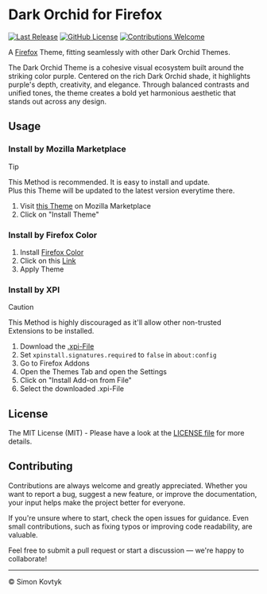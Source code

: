 # Dark Orchid for Firefox
[![Last Release](https://img.shields.io/github/v/release/simonkovtyk/dark-orchid-firefox?sort=semver&display_name=release&color=7300ff)](./)
[![GitHub License](https://img.shields.io/github/license/simonkovtyk/dark-orchid-firefox?color=7300ff)](./LICENSE)
[![Contributions Welcome](https://img.shields.io/badge/contributions-welcome-7300ff)](./)

A [Firefox](https://www.mozilla.org/firefox/) Theme, fitting seamlessly with other Dark Orchid Themes.

The Dark Orchid Theme is a cohesive visual ecosystem built around the striking color purple. Centered on the rich Dark Orchid shade, it highlights purple's depth, creativity, and elegance. Through balanced contrasts and unified tones, the theme creates a bold yet harmonious aesthetic that stands out across any design.

## Usage
### Install by Mozilla Marketplace
> [!TIP]
> This Method is recommended. It is easy to install and update.<br/>Plus this Theme will be updated to the latest version everytime there.
1. Visit [this Theme](https://addons.mozilla.org/en-US/firefox/addon/dark-orchid/) on Mozilla Marketplace
2. Click on "Install Theme"

### Install by Firefox Color
1. Install [Firefox Color](https://addons.mozilla.org/en-GB/firefox/addon/firefox-color/)
2. Click on this [Link](https://color.firefox.com/?theme=XQAAAAKnBAAAAAAAAABBqYhm849SCicxcUhA3DJozHnOMuotJJBhm8ajvXRN7fi5ybW-dJlMu-O6V8TuBJqIXrRLeP1wsnZCDADiM1cBJOfH-Z42Ee5iIyscjTwmTZtLh67UVJ4EJkEWki1uTSnMBr6iWXRQDIGP2V8mZeBXkHlw2tnnKjpNNkdqVoFH3pq5ykjxsqKLqZVw4LOWUJExmvp2cjQjj9joZ8Oo8Gomag0jRd_JDnhXZ7eEAzWrEh3oPSxIIQo5Qtsiuq09JPuYHD15USDAz9huJ1RvA-VTSKevQ4a19OheS_pYuBKi5XfFmQPn9RtZWx4cTEuJrW5ALXoJZfC_bBNgEzQ4DKAVASnWB6C0xjL2rZBaMGjesth6VkAFy7MIun8X7JdMJ2kIqb1vAjnQYBX9RFk84W1E0DSQI6SmnQ16-N7a8LtdkCa-NNVWa3rBsVBUGU1ry2x3p2WU0TB5-fZNyYa4ytKGPr5E2oKoREsV18qwZ6Pq4VhB5bEkpeHVcKrWB8ytg9tT_qjcGuHLFsvqhVmKjz1lgA3fq8cLcjZ7YWhqEwZgbugYV_67zIM)
3. Apply Theme

### Install by XPI
> [!CAUTION]
> This Method is highly discouraged as it'll allow other non-trusted Extensions to be installed.
1. Download the [.xpi-File](./dark_orchid.xpi)
2. Set `xpinstall.signatures.required` to `false` in `about:config`
3. Go to Firefox Addons
4. Open the Themes Tab and open the Settings
5. Click on "Install Add-on from File"
6. Select the downloaded .xpi-File

## License
The MIT License (MIT) - Please have a look at the [LICENSE file](./LICENSE) for more details.

## Contributing
Contributions are always welcome and greatly appreciated. Whether you want to report a bug, suggest a new feature, or improve the documentation, your input helps make the project better for everyone.

If you're unsure where to start, check the open issues for guidance. Even small contributions, such as fixing typos or improving code readability, are valuable.

Feel free to submit a pull request or start a discussion — we're happy to collaborate!

---

© Simon Kovtyk
